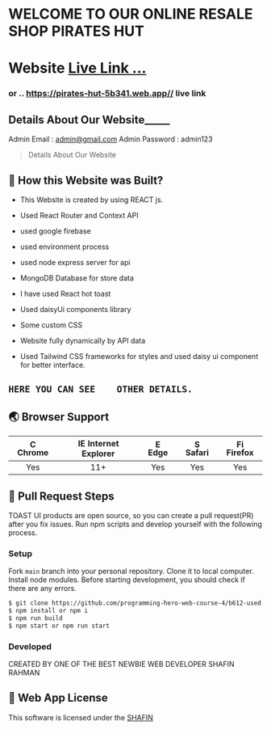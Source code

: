 # WELCOME TO OUR ONLINE RESALE SHOP PIRATES HUT

# Website [Live Link ...](https://pirates-hut-5b341.web.app/)
 ### or .. https://pirates-hut-5b341.web.app// live link

## Details About Our Website_____


Admin Email : admin@gmail.com
Admin Password : admin123


> Details About Our Website

## 🚩 How this Website was Built?
- This Website is created by using REACT js.

- Used React Router and Context API
- used google firebase 
- used environment process
- used node express server for api
- MongoDB Database for store data
- I have used React hot toast 
- Used daisyUi components library
- Some custom CSS
- Website fully dynamically by API data  
- Used Tailwind CSS frameworks for styles and used daisy ui component for better interface.








## `HERE YOU CAN SEE    OTHER DETAILS.` 




## 🌏 Browser Support

| <img src="https://user-images.githubusercontent.com/1215767/34348387-a2e64588-ea4d-11e7-8267-a43365103afe.png" alt="Chrome" width="16px" height="16px" /> Chrome | <img src="https://user-images.githubusercontent.com/1215767/34348590-250b3ca2-ea4f-11e7-9efb-da953359321f.png" alt="IE" width="16px" height="16px" /> Internet Explorer | <img src="https://user-images.githubusercontent.com/1215767/34348380-93e77ae8-ea4d-11e7-8696-9a989ddbbbf5.png" alt="Edge" width="16px" height="16px" /> Edge | <img src="https://user-images.githubusercontent.com/1215767/34348394-a981f892-ea4d-11e7-9156-d128d58386b9.png" alt="Safari" width="16px" height="16px" /> Safari | <img src="https://user-images.githubusercontent.com/1215767/34348383-9e7ed492-ea4d-11e7-910c-03b39d52f496.png" alt="Firefox" width="16px" height="16px" /> Firefox |
| :---------: | :---------: | :---------: | :---------: | :---------: |
| Yes | 11+ | Yes | Yes | Yes |


## 🔧 Pull Request Steps

TOAST UI products are open source, so you can create a pull request(PR) after you fix issues. Run npm scripts and develop yourself with the following process.

### Setup

Fork `main` branch into your personal repository. Clone it to local computer. Install node modules. Before starting development, you should check if there are any errors.

```sh
$ git clone https://github.com/programming-hero-web-course-4/b612-used-products-resale-clients-side-shourovr82.git
$ npm install or npm i
$ npm run build 
$ npm start or npm run start
```



### Developed

CREATED BY ONE OF THE BEST NEWBIE WEB DEVELOPER SHAFIN RAHMAN
 

 

## 📜 Web App License

This software is licensed under the [SHAFIN](https://github.com/shourovr82)

